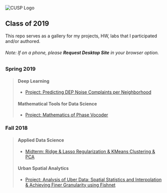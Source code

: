 ![CUSP Logo](http://cusp.nyu.edu/wp-content/uploads/2017/12/PNG-logo-01.png)
<!---
Make sure your links are http, not relative paths
-->
## Class of 2019
This repo serves as a gallery for my projects, HW, labs that I participated and/or authored.

###### Note: If on a phone, please <strong>Request Desktop Site</strong> in your browser option.
### Spring 2019
> #### Deep Learning 
> * [Project: Predicting DEP Noise Complaints per Neighborhood](https://github.com/sunghoonyang/gallery-in-jupyter/blob/master/spring19/math_tools_for_ds/PhaseShifting.pdf)
> #### Mathematical Tools for Data Science
> * [Project: Mathematics of Phase Vocoder](https://github.com/sunghoonyang/gallery-in-jupyter/blob/master/spring19/deep_learning/predicting_noise_complaints.ipynb)
### Fall 2018
> #### Applied Data Science   
> * [Midterm: Ridge & Lasso Regularization & KMeans Clustering & PCA](https://github.com/sunghoonyang/gallery-in-jupyter/blob/master/fall18/applied_data_science/midterm/shy256_mt1_20181114.ipynb)
> #### Urban Spatial Analytics 
> * [Project: Analysis of Uber Data: Spatial Statistics and Interpolation & Achieving Finer Granularity using Fishnet](https://github.com/sunghoonyang/gallery-in-jupyter/blob/master/fall18/usa/proj2/project2.pdf)


